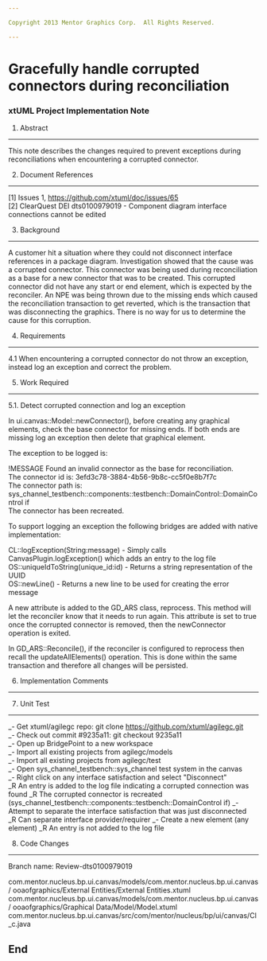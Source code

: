 ```yaml
---

Copyright 2013 Mentor Graphics Corp.  All Rights Reserved.

---
```


# Gracefully handle corrupted connectors during reconciliation
### xtUML Project Implementation Note

1. Abstract
-----------
This note describes the changes required to prevent exceptions during
reconciliations when encountering a corrupted connector.

2. Document References
----------------------
[1] Issues 1, https://github.com/xtuml/doc/issues/65  
[2] ClearQuest DEI dts0100979019 - Component diagram interface connections
                                   cannot be edited

3. Background
-------------
A customer hit a situation where they could not disconnect interface references
in a package diagram.  Investigation showed that the cause was a corrupted
connector.  This connector was being used during reconciliation as a base for
a new connector that was to be created.  This corrupted connector did not have
any start or end element, which is expected by the reconciler.  An NPE was being
thrown due to the missing ends which caused the reconciliation transaction to
get reverted, which is the transaction that was disconnecting the graphics.
There is no way for us to determine the cause for this corruption.

4. Requirements
---------------
4.1 When encountering a corrupted connector do not throw an exception, instead
    log an exception and correct the problem.

5. Work Required
----------------
5.1. Detect corrupted connection and log an exception

In ui.canvas::Model::newConnector(), before creating any graphical elements,
check the base connector for missing ends.  If both ends are missing log an
exception then delete that graphical element.

The exception to be logged is:

!MESSAGE Found an invalid connector as the base for reconciliation.  
The connector id is: 3efd3c78-3884-4b56-9b8c-cc5f0e8b7f7c  
The connector path is: sys_channel_testbench::components::testbench::DomainControl::DomainControl if  
The connector has been recreated.  

To support logging an exception the following bridges are added with native
implementation:

CL::logException(String:message) - Simply calls CanvasPlugin.logException()
                                   which adds an entry to the log file
OS::uniqueIdToString(unique_id:id) - Returns a string representation of the UUID  
OS::newLine() - Returns a new line to be used for creating the error message

A new attribute is added to the GD_ARS class, reprocess.  This method will let
the reconciler know that it needs to run again.  This attribute is set to true
once the corrupted connector is removed, then the newConnector operation is
exited.

In GD_ARS::Reconcile(), if the reconciler is configured to reprocess then recall
the updateAllElements() operation.  This is done within the same transaction and
therefore all changes will be persisted. 

6. Implementation Comments
--------------------------

7. Unit Test
------------
_- Get xtuml/agilegc repo: git clone https://github.com/xtuml/agilegc.git  
_- Check out commit #9235a11: git checkout 9235a11  
_- Open up BridgePoint to a new workspace  
_- Import all existing projects from agilegc/models  
_- Import all existing projects from agilegc/test  
_- Open sys_channel_testbench::sys_channel test system in the canvas  
_- Right click on any interface satisfaction and select "Disconnect"  
_R An entry is added to the log file indicating a corrupted connection was found
_R The corrupted connector is recreated (sys_channel_testbench::components::testbench::DomainControl if)
_- Attempt to separate the interface satisfaction that was just disconnected  
_R Can separate interface provider/requirer
_- Create a new element (any element)
_R An entry is not added to the log file  

8. Code Changes
---------------
Branch name: Review-dts0100979019

com.mentor.nucleus.bp.ui.canvas/models/com.mentor.nucleus.bp.ui.canvas/
	ooaofgraphics/External Entities/External Entities.xtuml  
com.mentor.nucleus.bp.ui.canvas/models/com.mentor.nucleus.bp.ui.canvas/
	ooaofgraphics/Graphical Data/Model/Model.xtuml    
com.mentor.nucleus.bp.ui.canvas/src/com/mentor/nucleus/bp/ui/canvas/Cl_c.java    

End
---

